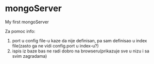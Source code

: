 # mongoServer
My first mongoServer

Za pomoc info:
1. port u config file-u kaze da nije definisan, pa sam definisao u index file(zasto ga ne vidi config.port u index-u?)
2. ispis iz baze bas ne radi dobro na browseru(prikazuje sve u nizu i sa svim zagradama)
